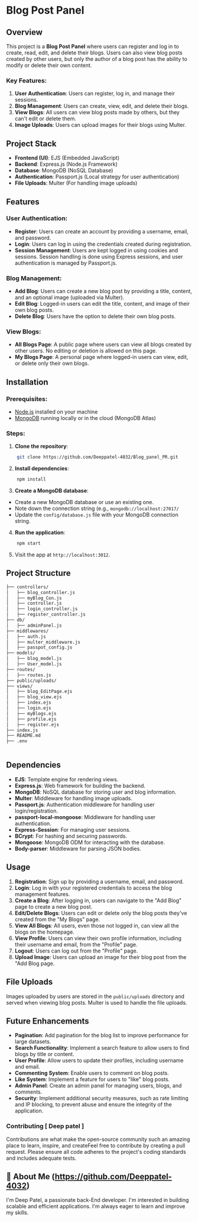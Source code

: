 # Blog Post Panel

## Overview
This project is a **Blog Post Panel** where users can register and log in to create, read, edit, and delete their blogs. Users can also view blog posts created by other users, but only the author of a blog post has the ability to modify or delete their own content.

### Key Features:
1. **User Authentication**: Users can register, log in, and manage their sessions.
2. **Blog Management**: Users can create, view, edit, and delete their blogs.
3. **View Blogs**: All users can view blog posts made by others, but they can't edit or delete them.
4. **Image Uploads**: Users can upload images for their blogs using Multer.

## Project Stack

- **Frontend (UI)**: EJS (Embedded JavaScript)
- **Backend**: Express.js (Node.js Framework)
- **Database**: MongoDB (NoSQL Database)
- **Authentication**: Passport.js (Local strategy for user authentication)
- **File Uploads**: Multer (For handling image uploads)

## Features

### User Authentication:
- **Register**: Users can create an account by providing a username, email, and password.
- **Login**: Users can log in using the credentials created during registration.
- **Session Management**: Users are kept logged in using cookies and sessions. Session handling is done using Express sessions, and user authentication is managed by Passport.js.

### Blog Management:
- **Add Blog**: Users can create a new blog post by providing a title, content, and an optional image (uploaded via Multer).
- **Edit Blog**: Logged-in users can edit the title, content, and image of their own blog posts.
- **Delete Blog**: Users have the option to delete their own blog posts.

### View Blogs:
- **All Blogs Page**: A public page where users can view all blogs created by other users. No editing or deletion is allowed on this page.
- **My Blogs Page**: A personal page where logged-in users can view, edit, or delete only their own blogs.

## Installation

### Prerequisites:
- [Node.js](https://nodejs.org/en/) installed on your machine
- [MongoDB](https://www.mongodb.com/) running locally or in the cloud (MongoDB Atlas)

### Steps:

1. **Clone the repository**:
```bash
    git clone https://github.com/Deeppatel-4032/Blog_panel_PR.git
```

2. **Install dependencies**:
```bash
    npm install
```


3. **Create a MongoDB database**:
- Create a new MongoDB database or use an existing one.
- Note down the connection string (e.g., `mongodb://localhost:27017/`
- Update the `config/database.js` file with your MongoDB connection string.

4. **Run the application**:
```bash
    npm start
```

5. Visit the app at `http://localhost:3012`.

## Project Structure

```bash
├── controllers/
│   ├── blog_controller.js     
│   ├── myBlog_Con.js 
│   ├── controller.js 
│   ├── login_controller.js 
│   ├── register_controller.js 
├── db/
│   ├── adminPanel.js       
├── middlewares/
│   ├── auth.js         
│   ├── multer_middleware.js         
│   ├── passpot_config.js         
├── models/
│   ├── blog_model.js                
│   ├── User_model.js                
├── routes/
│   ├── routes.js                  
├── public/uploads/         
├── views/
│   ├── blog_EditPage.ejs           
│   ├── blog_view.ejs           
│   ├── index.ejs              
│   ├── login.ejs              
│   ├── myBlogs.ejs            
│   ├── profile.ejs            
│   ├── register.ejs            
├── index.js              
├── README.md     
├── .env          
                 
```

## Dependencies

- **EJS**: Template engine for rendering views.
- **Express.js**: Web framework for building the backend.
- **MongoDB**: NoSQL database for storing user and blog information.
- **Multer**: Middleware for handling image uploads.
- **Passport.js**: Authentication middleware for handling user login/registration.
- **passport-local-mongoose**: Middleware for handling user authentication.
- **Express-Session**: For managing user sessions.
- **BCrypt**: For hashing and securing passwords.
- **Mongoose**: MongoDB ODM for interacting with the database.
- **Body-parser**: Middleware for parsing JSON bodies.


## Usage

1. **Registration**: Sign up by providing a username, email, and password.
2. **Login**: Log in with your registered credentials to access the blog management features.
3. **Create a Blog**: After logging in, users can navigate to the "Add Blog" page to create a new blog post.
4. **Edit/Delete Blogs**: Users can edit or delete only the blog posts they've created from the "My Blogs" page.
5. **View All Blogs**: All users, even those not logged in, can view all the blogs on the homepage.
6. **View Profile**: Users can view their own profile information, including their username and email,
from the "Profile" page.
7. **Logout**: Users can log out from the "Profile" page.
8. **Upload Image**: Users can upload an image for their blog post from the "Add Blog
page.


## File Uploads
Images uploaded by users are stored in the `public/uploads` directory and served when viewing blog posts. Multer is used to handle the file uploads.

## Future Enhancements
- **Pagination**: Add pagination for the blog list to improve performance for large datasets.
- **Search Functionality**: Implement a search feature to allow users to find blogs by title or content.
- **User Profile**: Allow users to update their profiles, including username and email.
- **Commenting System**: Enable users to comment on blog posts.
- **Like System**: Implement a feature for users to "like" blog posts.
- **Admin Panel**: Create an admin panel for managing users, blogs, and comments.
- **Security**: Implement additional security measures, such as rate limiting and IP blocking, to prevent abuse
and ensure the integrity of the application.


### Contributing [ Deep patel ] 
Contributions are what make the open-source community such an amazing place to learn, inspire, and createFeel free to contribute by creating a pull request. Please ensure all code adheres to the project's coding standards and includes adequate tests.

## 🚀 About Me (https://github.com/Deeppatel-4032)
I'm Deep Patel, a passionate back-End developer. I'm interested in building scalable and efficient applications. I'm always eager to learn and improve my skills.




